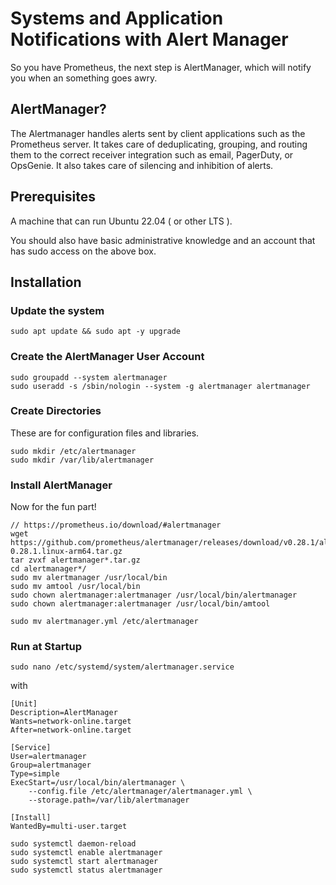 # Systems and Application Notifications with Alert Manager
So you have Prometheus, the next step is AlertManager, which will notify you when an something goes awry.

## AlertManager?
The Alertmanager handles alerts sent by client applications such as the Prometheus server. It takes care of deduplicating, grouping, and routing them to the correct receiver integration such as email, PagerDuty, or OpsGenie. It also takes care of silencing and inhibition of alerts.

## Prerequisites
A machine that can run Ubuntu 22.04 ( or other LTS ).

You should also have basic administrative knowledge and an account that has sudo access on the above box.

## Installation
### Update the system
```
sudo apt update && sudo apt -y upgrade
```

### Create the AlertManager User Account
```
sudo groupadd --system alertmanager
sudo useradd -s /sbin/nologin --system -g alertmanager alertmanager
```

### Create Directories
These are for configuration files and libraries.
```
sudo mkdir /etc/alertmanager
sudo mkdir /var/lib/alertmanager
```

### Install AlertManager
Now for the fun part!
```
// https://prometheus.io/download/#alertmanager
wget https://github.com/prometheus/alertmanager/releases/download/v0.28.1/alertmanager-0.28.1.linux-arm64.tar.gz
tar zvxf alertmanager*.tar.gz
cd alertmanager*/
sudo mv alertmanager /usr/local/bin
sudo mv amtool /usr/local/bin
sudo chown alertmanager:alertmanager /usr/local/bin/alertmanager
sudo chown alertmanager:alertmanager /usr/local/bin/amtool

sudo mv alertmanager.yml /etc/alertmanager
```


### Run at Startup
```
sudo nano /etc/systemd/system/alertmanager.service
```

with

```
[Unit]
Description=AlertManager
Wants=network-online.target
After=network-online.target

[Service]
User=alertmanager
Group=alertmanager
Type=simple
ExecStart=/usr/local/bin/alertmanager \
    --config.file /etc/alertmanager/alertmanager.yml \
    --storage.path=/var/lib/alertmanager

[Install]
WantedBy=multi-user.target
```

```
sudo systemctl daemon-reload
sudo systemctl enable alertmanager
sudo systemctl start alertmanager
sudo systemctl status alertmanager



```